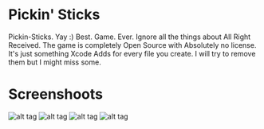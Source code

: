 Pickin' Sticks 
============= 
Pickin-Sticks. Yay :) Best. Game. Ever. Ignore all the things about All Right Received. The game is completely Open Source with Absolutely no license. It's just something Xcode Adds for every file you create. I will try to remove them but I might miss some.

Screenshoots
============= 
![alt tag](https://raw.githubusercontent.com/Alexthelionheart/Pickin-Sticks/master/Screenshots%20/Screen%20Shot%202016-06-16%20at%2012.11.53%20AM.jpg)
![alt tag](https://raw.githubusercontent.com/Alexthelionheart/Pickin-Sticks/master/Screenshots%20/Screen%20Shot%202016-06-16%20at%2012.16.22%20AM.png)
![alt tag](https://raw.githubusercontent.com/Alexthelionheart/Pickin-Sticks/master/Screenshots%20/Screen%20Shot%202016-06-16%20at%2012.16.33%20AM.png)
![alt tag](https://raw.githubusercontent.com/Alexthelionheart/Pickin-Sticks/master/Screenshots%20/Screen%20Shot%202016-06-16%20at%2012.16.45%20AM.png)

